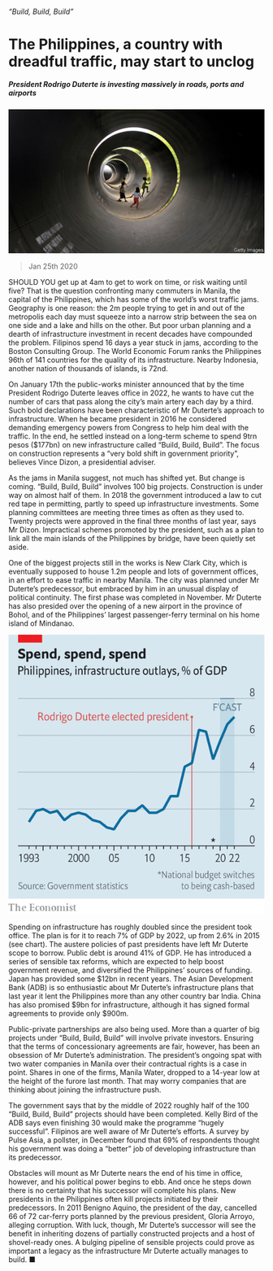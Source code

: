###### “Build, Build, Build”

# The Philippines, a country with dreadful traffic, may start to unclog 

##### President Rodrigo Duterte is investing massively in roads, ports and airports 

![image](images/20200125_ASP001_0.jpg) 

> Jan 25th 2020 

SHOULD YOU get up at 4am to get to work on time, or risk waiting until five? That is the question confronting many commuters in Manila, the capital of the Philippines, which has some of the world’s worst traffic jams. Geography is one reason: the 2m people trying to get in and out of the metropolis each day must squeeze into a narrow strip between the sea on one side and a lake and hills on the other. But poor urban planning and a dearth of infrastructure investment in recent decades have compounded the problem. Filipinos spend 16 days a year stuck in jams, according to the Boston Consulting Group. The World Economic Forum ranks the Philippines 96th of 141 countries for the quality of its infrastructure. Nearby Indonesia, another nation of thousands of islands, is 72nd.

On January 17th the public-works minister announced that by the time President Rodrigo Duterte leaves office in 2022, he wants to have cut the number of cars that pass along the city’s main artery each day by a third. Such bold declarations have been characteristic of Mr Duterte’s approach to infrastructure. When he became president in 2016 he considered demanding emergency powers from Congress to help him deal with the traffic. In the end, he settled instead on a long-term scheme to spend 9trn pesos ($177bn) on new infrastructure called “Build, Build, Build”. The focus on construction represents a “very bold shift in government priority”, believes Vince Dizon, a presidential adviser.


As the jams in Manila suggest, not much has shifted yet. But change is coming. “Build, Build, Build” involves 100 big projects. Construction is under way on almost half of them. In 2018 the government introduced a law to cut red tape in permitting, partly to speed up infrastructure investments. Some planning committees are meeting three times as often as they used to. Twenty projects were approved in the final three months of last year, says Mr Dizon. Impractical schemes promoted by the president, such as a plan to link all the main islands of the Philippines by bridge, have been quietly set aside.

One of the biggest projects still in the works is New Clark City, which is eventually supposed to house 1.2m people and lots of government offices, in an effort to ease traffic in nearby Manila. The city was planned under Mr Duterte’s predecessor, but embraced by him in an unusual display of political continuity. The first phase was completed in November. Mr Duterte has also presided over the opening of a new airport in the province of Bohol, and of the Philippines’ largest passenger-ferry terminal on his home island of Mindanao.

![image](images/20200125_ASC357.png) 


Spending on infrastructure has roughly doubled since the president took office. The plan is for it to reach 7% of GDP by 2022, up from 2.6% in 2015 (see chart). The austere policies of past presidents have left Mr Duterte scope to borrow. Public debt is around 41% of GDP. He has introduced a series of sensible tax reforms, which are expected to help boost government revenue, and diversified the Philippines’ sources of funding. Japan has provided some $12bn in recent years. The Asian Development Bank (ADB) is so enthusiastic about Mr Duterte’s infrastructure plans that last year it lent the Philippines more than any other country bar India. China has also promised $9bn for infrastructure, although it has signed formal agreements to provide only $900m.

Public-private partnerships are also being used. More than a quarter of big projects under “Build, Build, Build” will involve private investors. Ensuring that the terms of concessionary agreements are fair, however, has been an obsession of Mr Duterte’s administration. The president’s ongoing spat with two water companies in Manila over their contractual rights is a case in point. Shares in one of the firms, Manila Water, dropped to a 14-year low at the height of the furore last month. That may worry companies that are thinking about joining the infrastructure push.

The government says that by the middle of 2022 roughly half of the 100 “Build, Build, Build” projects should have been completed. Kelly Bird of the ADB says even finishing 30 would make the programme “hugely successful”. Filipinos are well aware of Mr Duterte’s efforts. A survey by Pulse Asia, a pollster, in December found that 69% of respondents thought his government was doing a “better” job of developing infrastructure than its predecessor.

Obstacles will mount as Mr Duterte nears the end of his time in office, however, and his political power begins to ebb. And once he steps down there is no certainty that his successor will complete his plans. New presidents in the Philippines often kill projects initiated by their predecessors. In 2011 Benigno Aquino, the president of the day, cancelled 66 of 72 car-ferry ports planned by the previous president, Gloria Arroyo, alleging corruption. With luck, though, Mr Duterte’s successor will see the benefit in inheriting dozens of partially constructed projects and a host of shovel-ready ones. A bulging pipeline of sensible projects could prove as important a legacy as the infrastructure Mr Duterte actually manages to build. ■

